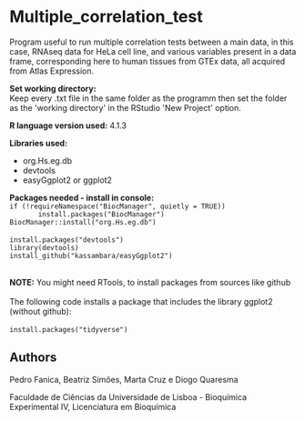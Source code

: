 # Multiple_correlation_test
<p>Program useful to run multiple correlation tests between a main data, in this case, RNAseq data for HeLa cell line, and various variables present in a data frame, corresponding here to human tissues from GTEx data, all acquired from Atlas Expression.</p>

<p><b>Set working directory:</b> <br>Keep every .txt file in the same folder as the programm then set the folder as the 'working directory' in the RStudio 'New Project' option.</p>

<p><b>R language version used:</b>  4.1.3</p>
<p><b>Libraries used:</b> </p>
<ul>
  <li>org.Hs.eg.db</li>
  <li>devtools</li>
  <li>easyGgplot2 or ggplot2</li>
</ul>

<p><b>Packages needed - install in console:</b><br>
<code>if (!requireNamespace("BiocManager", quietly = TRUE))</code><br>
<code>       install.packages("BiocManager")</code><br>
<code>BiocManager::install("org.Hs.eg.db")</code><br><br>  
<code>install.packages("devtools")</code><br>
<code>library(devtools)</code><br>
<code>install_github("kassambara/easyGgplot2")</code><br><br>
  
<b>NOTE:</b> You might need RTools, to install packages from sources like github<br><br> 
The following code installs a package that includes the library ggplot2 (without github):<br>  
<code>install.packages("tidyverse")</code><br>
</p>

## Authors
<p>Pedro Fanica, Beatriz Simões, Marta Cruz e Diogo Quaresma</p>
Faculdade de Ciências da Universidade de Lisboa - Bioquímica Experimental IV, Licenciatura em Bioquímica
